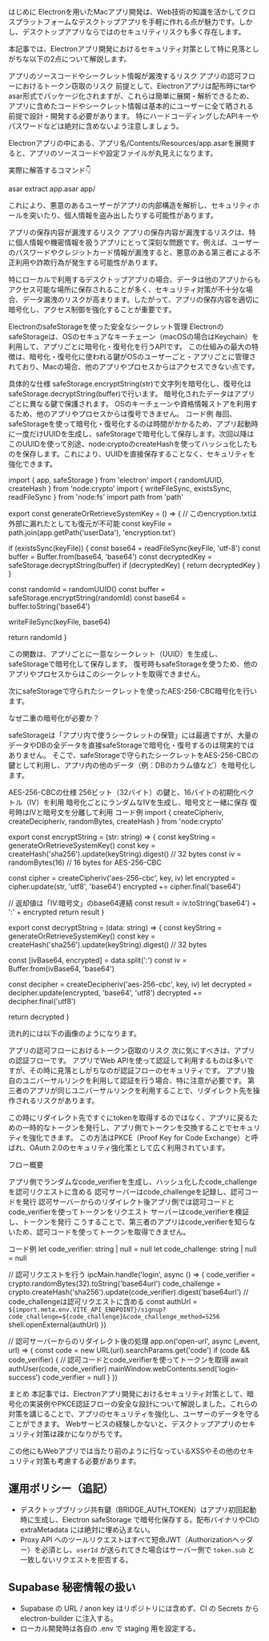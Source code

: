 はじめに
Electronを用いたMacアプリ開発は、Web技術の知識を活かしてクロスプラットフォームなデスクトップアプリを手軽に作れる点が魅力です。しかし、デスクトップアプリならではのセキュリティリスクも多く存在します。

本記事では、Electronアプリ開発におけるセキュリティ対策として特に見落としがちな以下の2点について解説します。

アプリのソースコードやシークレット情報が漏洩するリスク
アプリの認可フローにおけるトークン窃取のリスク
前提として、Electronアプリは配布時にtarやasar形式でパッケージ化されますが、これらは簡単に展開・解析できるため、 アプリに含めたコードやシークレット情報は基本的にユーザーに全て晒される 前提で設計・開発する必要があります。
特にハードコーディングしたAPIキーやパスワードなどは絶対に含めないよう注意しましょう。



Electronアプリの中にある、アプリ名/Contents/Resources/app.asarを展開すると、アプリのソースコードや設定ファイルが丸見えになります。



実際に解答するコマンド👇

asar extract app.asar app/

これにより、悪意のあるユーザーがアプリの内部構造を解析し、セキュリティホールを突いたり、個人情報を盗み出したりする可能性があります。

アプリの保存内容が漏洩するリスク
アプリの保存内容が漏洩するリスクは、特に個人情報や機密情報を扱うアプリにとって深刻な問題です。例えば、ユーザーのパスワードやクレジットカード情報が漏洩すると、悪意のある第三者による不正利用や詐欺行為が発生する可能性があります。

特にローカルで利用するデスクトップアプリの場合、データは他のアプリからもアクセス可能な場所に保存されることが多く、セキュリティ対策が不十分な場合、データ漏洩のリスクが高まります。したがって、アプリの保存内容を適切に暗号化し、アクセス制御を強化することが重要です。

ElectronのsafeStorageを使った安全なシークレット管理
ElectronのsafeStorageは、OSのセキュアなキーチェーン（macOSの場合はKeychain）を利用して、アプリごとに暗号化・復号化を行うAPIです。
この仕組みの最大の特徴は、暗号化・復号化に使われる鍵がOSのユーザーごと・アプリごとに管理されており、Macの場合、他のアプリやプロセスからはアクセスできない点です。

具体的な仕様
safeStorage.encryptString(str)で文字列を暗号化し、復号化はsafeStorage.decryptString(buffer)で行います。
暗号化されたデータはアプリごとに異なる鍵で保護されます。
OSのキーチェーンや資格情報ストアを利用するため、他のアプリやプロセスからは復号できません。
コード例
毎回、safeStorageを使って暗号化・復号化するのは時間がかかるため、アプリ起動時に一度だけUUIDを生成し、safeStorageで暗号化して保存します。次回以降はこのUUIDを使って別途、node:cryptoのcreateHashを使ってハッシュ化したものを保存します。これにより、UUIDを直接保存することなく、セキュリティを強化できます。

import { app, safeStorage } from 'electron'
import { randomUUID, createHash } from 'node:crypto'
import { writeFileSync, existsSync, readFileSync } from 'node:fs'
import path from 'path'

export const generateOrRetrieveSystemKey = () => {
  // このencryption.txtは外部に漏れたとしても復元が不可能
  const keyFile = path.join(app.getPath('userData'), 'encryption.txt')

  if (existsSync(keyFile)) {
    const base64 = readFileSync(keyFile, 'utf-8')
    const buffer = Buffer.from(base64, 'base64')
    const decryptedKey = safeStorage.decryptString(buffer)
    if (decryptedKey) {
      return decryptedKey
    }
  }

  const randomId = randomUUID()
  const buffer = safeStorage.encryptString(randomId)
  const base64 = buffer.toString('base64')

  writeFileSync(keyFile, base64)

  return randomId
}

この関数は、アプリごとに一意なシークレット（UUID）を生成し、safeStorageで暗号化して保存します。
復号時もsafeStorageを使うため、他のアプリやプロセスからはこのシークレットを取得できません。

次にsafeStorageで守られたシークレットを使ったAES-256-CBC暗号化を行います。

なぜ二重の暗号化が必要か？

safeStorageは「アプリ内で使うシークレットの保管」には最適ですが、大量のデータやDBの全データを直接safeStorageで暗号化・復号するのは現実的ではありません。
そこで、safeStorageで守られたシークレットをAES-256-CBCの鍵として利用し、アプリ内の他のデータ（例：DBのカラム値など）を暗号化します。

AES-256-CBCの仕様
256ビット（32バイト）の鍵と、16バイトの初期化ベクトル（IV）を利用
暗号化ごとにランダムなIVを生成し、暗号文と一緒に保存
復号時はIVと暗号文を分離して利用
コード例
import { createCipheriv, createDecipheriv, randomBytes, createHash } from 'node:crypto'

export const encryptString = (str: string) => {
  const keyString = generateOrRetrieveSystemKey()
  const key = createHash('sha256').update(keyString).digest() // 32 bytes
  const iv = randomBytes(16) // 16 bytes for AES-256-CBC

  const cipher = createCipheriv('aes-256-cbc', key, iv)
  let encrypted = cipher.update(str, 'utf8', 'base64')
  encrypted += cipher.final('base64')

  // 返却値は「IV:暗号文」のbase64連結
  const result = iv.toString('base64') + ':' + encrypted
  return result
}

export const decryptString = (data: string) => {
  const keyString = generateOrRetrieveSystemKey()
  const key = createHash('sha256').update(keyString).digest() // 32 bytes

  const [ivBase64, encrypted] = data.split(':')
  const iv = Buffer.from(ivBase64, 'base64')

  const decipher = createDecipheriv('aes-256-cbc', key, iv)
  let decrypted = decipher.update(encrypted, 'base64', 'utf8')
  decrypted += decipher.final('utf8')

  return decrypted
}

流れ的には以下の画像のようになります。



アプリの認可フローにおけるトークン窃取のリスク
次に気にすべきは、アプリの認証フローです。
アプリでWeb APIを使って認証して利用するものは多いですが、その時に見落としがちなのが認証フローのセキュリティです。
アプリ独自のユニバーサルリンクを利用して認証を行う場合、特に注意が必要です。
第三者のアプリが同じユニバーサルリンクを利用することで、リダイレクト先を操作されるリスクがあります。

この時にリダイレクト先ですぐにtokenを取得するのではなく、アプリに戻るための一時的なトークンを発行し、アプリ側でトークンを交換することでセキュリティを強化できます。
この方法はPKCE（Proof Key for Code Exchange）と呼ばれ、OAuth 2.0のセキュリティ強化策として広く利用されています。

フロー概要


アプリ側でランダムなcode_verifierを生成し、ハッシュ化したcode_challengeを認可リクエストに含める
認可サーバーはcode_challengeを記録し、認可コードを発行
認可サーバーからのリダイレクト後アプリ側では認可コードとcode_verifierを使ってトークンをリクエスト
サーバーはcode_verifierを検証し、トークンを発行
こうすることで、第三者のアプリはcode_verifierを知らないため、認可コードを使ってトークンを取得できません。

コード例
let code_verifier: string | null = null
let code_challenge: string | null = null

// 認可リクエストを行う
ipcMain.handle('login', async () => {
  code_verifier = crypto.randomBytes(32).toString('base64url')
  code_challenge = crypto.createHash('sha256').update(code_verifier).digest('base64url')
  // code_challengeは認可リクエストに含める
  const authUrl = `${import.meta.env.VITE_API_ENDPOINT}/signup?code_challenge=${code_challenge}&code_challenge_method=S256`
  shell.openExternal(authUrl)
})

// 認可サーバーからのリダイレクト後の処理
app.on('open-url', async (_event, url) => {
  const code = new URL(url).searchParams.get('code')
  if (code && code_verifier) {
    // 認可コードとcode_verifierを使ってトークンを取得
    await authUser(code, code_verifier)
    mainWindow.webContents.send('login-success')
    code_verifier = null
  }
})

まとめ
本記事では、Electronアプリ開発におけるセキュリティ対策として、暗号化の実装例やPKCE認証フローの安全な設計について解説しました。これらの対策を講じることで、アプリのセキュリティを強化し、ユーザーのデータを守ることができます。
Webサービスの経験しかないと、デスクトップアプリのセキュリティ対策は疎かになりがちです。

この他にもWebアプリでは当たり前のように行なっているXSSやその他のセキュリティ対策も考慮する必要があります。
## 運用ポリシー（追記）
- デスクトップブリッジ共有鍵（BRIDGE_AUTH_TOKEN）はアプリ初回起動時に生成し、Electron safeStorage で暗号化保存する。配布バイナリやCIの extraMetadata には絶対に埋め込まない。
- Proxy API へのツールリクエストはすべて短命JWT（Authorizationヘッダー）を必須とし、`userId` が送られてきた場合はサーバー側で `token.sub` と一致しないリクエストを拒否する。

## Supabase 秘密情報の扱い
- Supabase の URL / anon key はリポジトリには含めず、CI の Secrets から electron-builder に注入する。
- ローカル開発時は各自の .env で staging 用を設定する。
